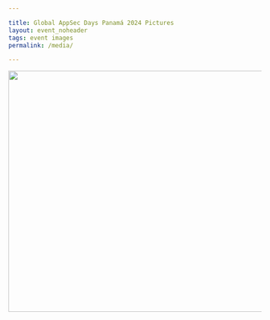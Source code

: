 ```yaml
---

title: Global AppSec Days Panamá 2024 Pictures
layout: event_noheader
tags: event images
permalink: /media/

---
```


<a data-flickr-embed="true" href="https://www.flickr.com/photos/197873673@N05" title=""><img src="https://live.staticflickr.com/65535/52747808559_6d4f0123d5_z.jpg" width="640" height="480" alt=""/></a><script async src="//embedr.flickr.com/assets/client-code.js" charset="utf-8"></script>

